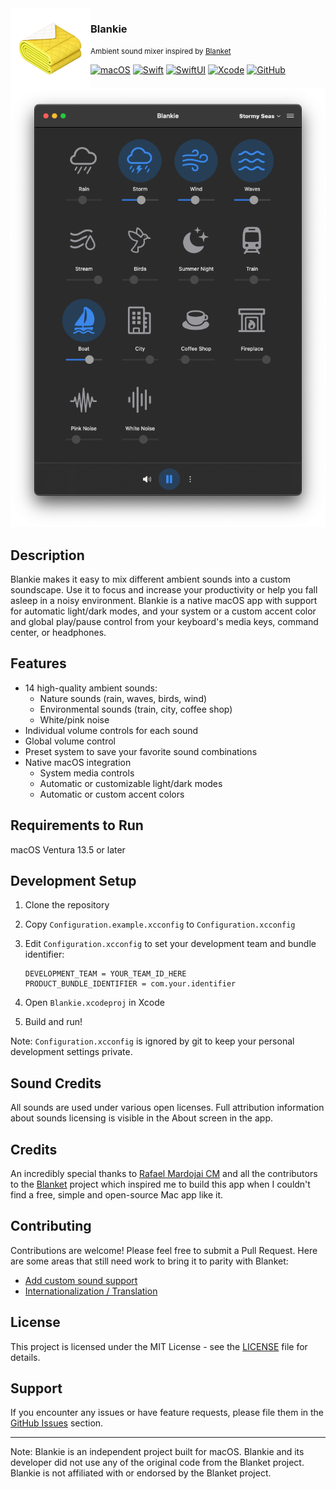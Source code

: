 <img src="brand/icon.png" alt="Blankie logo" width="128" height="128" align="left"/>

### Blankie

<small>Ambient sound mixer inspired by <a href="https://github.com/rafaelmardojai/blanket">Blanket</a></small>

[![macOS](https://img.shields.io/badge/13.5+-111111?logo=macOS&logoColor=white&logoSize=auto&logoWidth=25)](https://www.apple.com/macos/)
[![Swift](https://img.shields.io/badge/Swift%205-F05138?logo=Swift&logoColor=white)](https://swift.org)
[![SwiftUI](https://img.shields.io/badge/Swift%20UI-0071e3.svg?logo=swift&logoColor=white)](https://developer.apple.com/xcode/swiftui/)
[![Xcode](https://img.shields.io/badge/XCode%2016-007ACC?logo=xcode&logoColor=white)](https://developer.apple.com/xcode/)
[![GitHub](https://img.shields.io/github/license/codybrom/blankie.svg)](https://github.com/codybrom/blankie/blob/master/LICENSE)
![Screenshot](brand/screenshot.png)

## Description

Blankie makes it easy to mix different ambient sounds into a custom soundscape. Use it to focus and increase your productivity or help you fall asleep in a noisy environment. Blankie is a native macOS app with support for automatic light/dark modes, and your system or a custom accent color and global play/pause control from your keyboard's media keys, command center, or headphones.

## Features

- 14 high-quality ambient sounds:
  - Nature sounds (rain, waves, birds, wind)
  - Environmental sounds (train, city, coffee shop)
  - White/pink noise
- Individual volume controls for each sound
- Global volume control
- Preset system to save your favorite sound combinations
- Native macOS integration
  - System media controls
  - Automatic or customizable light/dark modes
  - Automatic or custom accent colors

## Requirements to Run

macOS Ventura 13.5 or later

## Development Setup

1. Clone the repository
2. Copy `Configuration.example.xcconfig` to `Configuration.xcconfig`
3. Edit `Configuration.xcconfig` to set your development team and bundle identifier:

   ```xcconfig
   DEVELOPMENT_TEAM = YOUR_TEAM_ID_HERE
   PRODUCT_BUNDLE_IDENTIFIER = com.your.identifier
   ```

4. Open `Blankie.xcodeproj` in Xcode
5. Build and run!

Note: `Configuration.xcconfig` is ignored by git to keep your personal development settings private.

## Sound Credits

All sounds are used under various open licenses. Full attribution information about sounds licensing is visible in the About screen in the app.

## Credits

An incredibly special thanks to [Rafael Mardojai CM](https://github.com/rafaelmardojai) and all the contributors to the [Blanket](https://github.com/rafaelmardojai/blanket) project which inspired me to build this app when I couldn't find a free, simple and open-source Mac app like it.

## Contributing

Contributions are welcome! Please feel free to submit a Pull Request. Here are some areas that still need work to bring it to parity with Blanket:

- [Add custom sound support](https://github.com/codybrom/blankie/issues/1)
- [Internationalization / Translation](https://github.com/codybrom/blankie/issues/2)

## License

This project is licensed under the MIT License - see the [LICENSE](LICENSE) file for details.

## Support

If you encounter any issues or have feature requests, please file them in the [GitHub Issues](https://github.com/codybrom/blankie/issues) section.

---

Note: Blankie is an independent project built for macOS. Blankie and its developer did not use any of the original code from the Blanket project. Blankie is not affiliated with or endorsed by the Blanket project.

